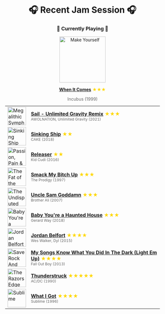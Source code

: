 <div align='center'>

# 🎧 Recent Jam Session 🎧

<h3>🎵 Currently Playing 🎵</h3>

<a href="https://open.spotify.com/track/1s1o4BDXBNB0Wh2iAtN5Ak"><img src="https://i.scdn.co/image/ab67616d0000b27374fad40214d982351347e46e" width="150" height="150" alt="Make Yourself" /></a>

<b><a href="https://open.spotify.com/track/1s1o4BDXBNB0Wh2iAtN5Ak">When It Comes</a></b><span style="color: gold;"> ★★★</span>

<span style="color: #666;">Incubus (1999)</span>

<table style='margin: 0 auto; max-width: 550px;'>
<tr>
<td width="60"><a href="https://open.spotify.com/track/3kX6cdhy9XQBPL81GvEt0Q"><img src="https://i.scdn.co/image/ab67616d0000b2730f9d33cae4a0275e8fd28b93" width="60" height="60" alt="Megalithic Symphony (10th Anniversary Deluxe Edition)" /></a></td>
<td><b><a href="https://open.spotify.com/track/3kX6cdhy9XQBPL81GvEt0Q">Sail - Unlimited Gravity Remix</a></b> <span style="color: gold;"> ★★★</span><br><span style="font-size: 12px; color: #666;">AWOLNATION, Unlimited Gravity (2021)</span></td>
</tr>
<tr>
<td width="60"><a href="https://open.spotify.com/track/497nos7LG28Sv5b24P2fW7"><img src="https://i.scdn.co/image/ab67616d0000b2734124006ed30cce44b73ba44a" width="60" height="60" alt="Sinking Ship" /></a></td>
<td><b><a href="https://open.spotify.com/track/497nos7LG28Sv5b24P2fW7">Sinking Ship</a></b> <span style="color: gold;"> ★★</span><br><span style="font-size: 12px; color: #666;">CAKE (2018)</span></td>
</tr>
<tr>
<td width="60"><a href="https://open.spotify.com/track/5Tm9At0xeFb0MtlV8uI3eY"><img src="https://i.scdn.co/image/ab67616d0000b2735c8d9ad991d2a23eb039d8dd" width="60" height="60" alt="Passion, Pain & Demon Slayin'" /></a></td>
<td><b><a href="https://open.spotify.com/track/5Tm9At0xeFb0MtlV8uI3eY">Releaser</a></b> <span style="color: gold;"> ★★</span><br><span style="font-size: 12px; color: #666;">Kid Cudi (2016)</span></td>
</tr>
<tr>
<td width="60"><a href="https://open.spotify.com/track/2iwGE4y7yF8qzKc5WZ2Z8R"><img src="https://i.scdn.co/image/ab67616d0000b2737bb4dd1d02346ec2321a41d6" width="60" height="60" alt="The Fat of the Land" /></a></td>
<td><b><a href="https://open.spotify.com/track/2iwGE4y7yF8qzKc5WZ2Z8R">Smack My Bitch Up</a></b> <span style="color: gold;"> ★★★</span><br><span style="font-size: 12px; color: #666;">The Prodigy (1997)</span></td>
</tr>
<tr>
<td width="60"><a href="https://open.spotify.com/track/06tMxo0sySSq4SkIS3xUsc"><img src="https://i.scdn.co/image/ab67616d0000b273309cd494416f90d5960f30da" width="60" height="60" alt="The Undisputed Truth" /></a></td>
<td><b><a href="https://open.spotify.com/track/06tMxo0sySSq4SkIS3xUsc">Uncle Sam Goddamn</a></b> <span style="color: gold;"> ★★★</span><br><span style="font-size: 12px; color: #666;">Brother Ali (2007)</span></td>
</tr>
<tr>
<td width="60"><a href="https://open.spotify.com/track/4c38yr2PflGI2DSIzqsnmF"><img src="https://i.scdn.co/image/ab67616d0000b2736928dbd7cce1d222ea183c8d" width="60" height="60" alt="Baby You're a Haunted House" /></a></td>
<td><b><a href="https://open.spotify.com/track/4c38yr2PflGI2DSIzqsnmF">Baby You're a Haunted House</a></b> <span style="color: gold;"> ★★★</span><br><span style="font-size: 12px; color: #666;">Gerard Way (2018)</span></td>
</tr>
<tr>
<td width="60"><a href="https://open.spotify.com/track/6qMXubogFdMrvVMJwqATzd"><img src="https://i.scdn.co/image/ab67616d0000b27316d9cd79b60c6062036bfadc" width="60" height="60" alt="Jordan Belfort" /></a></td>
<td><b><a href="https://open.spotify.com/track/6qMXubogFdMrvVMJwqATzd">Jordan Belfort</a></b> <span style="color: gold;"> ★★★★</span><br><span style="font-size: 12px; color: #666;">Wes Walker, Dyl (2015)</span></td>
</tr>
<tr>
<td width="60"><a href="https://open.spotify.com/track/7s0lDK7y3XLmI7tcsRAbW0"><img src="https://i.scdn.co/image/ab67616d0000b27360c84f44c080824ce336e1a1" width="60" height="60" alt="Save Rock And Roll" /></a></td>
<td><b><a href="https://open.spotify.com/track/7s0lDK7y3XLmI7tcsRAbW0">My Songs Know What You Did In The Dark (Light Em Up)</a></b> <span style="color: gold;"> ★★★★</span><br><span style="font-size: 12px; color: #666;">Fall Out Boy (2013)</span></td>
</tr>
<tr>
<td width="60"><a href="https://open.spotify.com/track/57bgtoPSgt236HzfBOd8kj"><img src="https://i.scdn.co/image/ab67616d0000b2738399047ff71200928f5b6508" width="60" height="60" alt="The Razors Edge" /></a></td>
<td><b><a href="https://open.spotify.com/track/57bgtoPSgt236HzfBOd8kj">Thunderstruck</a></b> <span style="color: gold;"> ★★★★★</span><br><span style="font-size: 12px; color: #666;">AC/DC (1990)</span></td>
</tr>
<tr>
<td width="60"><a href="https://open.spotify.com/track/3B4q6KbHbGV51HO3GznBFF"><img src="https://i.scdn.co/image/ab67616d0000b2738fc4b0dcfb9509553f195c85" width="60" height="60" alt="Sublime" /></a></td>
<td><b><a href="https://open.spotify.com/track/3B4q6KbHbGV51HO3GznBFF">What I Got</a></b> <span style="color: gold;"> ★★★★</span><br><span style="font-size: 12px; color: #666;">Sublime (1996)</span></td>
</tr>
</table>
</div>

